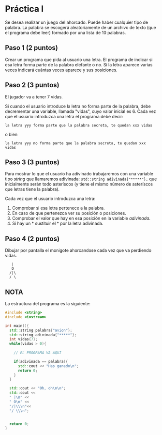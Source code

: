 # Práctica I

Se desea realizar un juego del ahorcado. Puede haber cualquier tipo de palabra. La palabra se escogerá aleatoriamente de un archivo de texto (que el programa debe leer) formado por una lista de 10 palabras.

## Paso 1 (2 puntos)
Crear un programa que pida al usuario una letra. El programa de indicar si esa letra forma parte de la palabra elefante o no. Si la letra aparece varias veces indicará cuántas veces aparece y sus posiciones.

## Paso 2 (3 puntos)
El jugador va a tener 7 vidas.

Si cuando el usuario introduce la letra no forma parte de la palabra, debe decrementar una variable, llamada "vidas", cuyo valor inicial es 6. Cada vez que el usuario introduzca una letra el programa debe decir:

`la letra yyy forma parte que la palabra secreta, te quedan xxx vidas` 

o bien 

`la letra yyy no forma parte que la palabra secreta, te quedan xxx vidas`

## Paso 3 (3 puntos)
Para mostrar lo que el usuario ha adivinado trabajaremos con una variable tipo *string* que llamaremos adivinada: `std::string adivinada{"*****"};` que inicialmente serán todo asteríscos (y tiene el mismo número de asteríscos que letras tiene la palabra).

Cada vez que el usuario introduzca una letra:
  1. Comprobar si esa letra pertenece a la palabra.  
  2. En caso de que pertenezca ver su posición o posiciones.
  3. Comprobar el valor que hay en esa posición en la variable *adivinada*.
  4. Si hay un * sustituir el * por la letra adivinada.

## Paso 4 (2 puntos)
Dibujar por pantalla el monigote ahorcandose cada vez que va perdiendo vidas.

```
   |
   O
  /|\
  / \
```

## NOTA
La estructura del programa es la siguiente:

```cpp
#include <string>
#include <iostream>

int main(){
  std::string palabra{"avion"};
  std::string adivinada{"*****"};
  int vidas{7};
  while(vidas > 0){
    
    // EL PROGRAMA VA AQUI

    if(adivinada == palabra){
      std::cout << "Has ganado\n";
      return 0;
    }
  }

  std::cout << "Oh, oh\n\n";
  std::cout << 
  " |\n" <<
  " O\n" <<
  "/|\\\n"<<
  "/ \\\n"; 


  return 0;
}
```